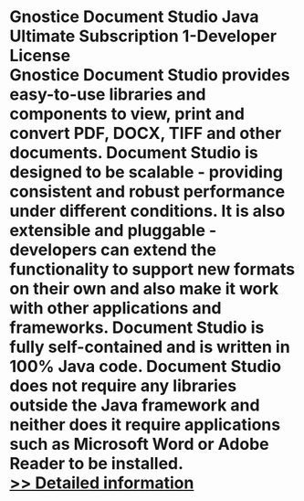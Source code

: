 # Gnostice Document Studio Java Ultimate Subscription 1-Developer License<br />Gnostice Document Studio provides easy-to-use libraries and components to view, print and convert PDF, DOCX, TIFF and other documents. Document Studio is designed to be scalable - providing consistent and robust performance under different conditions. It is also extensible and pluggable - developers can extend the functionality to support new formats on their own and also make it work with other applications and frameworks. Document Studio is fully self-contained and is written in 100% Java code. Document Studio does not require any libraries outside the Java framework and neither does it require applications such as Microsoft Word or Adobe Reader to be installed.<br />[>> Detailed information](https://secure.shareit.com/shareit/product.html?productid=300608045&affiliateid=200057808)